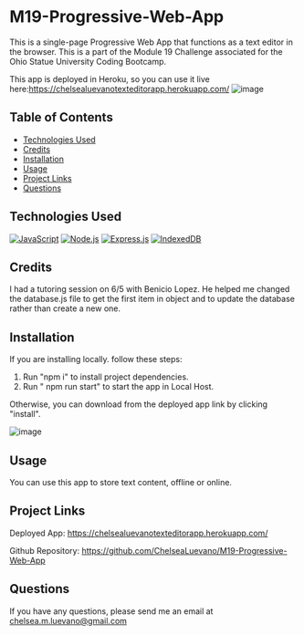 # M19-Progressive-Web-App
This is a single-page Progressive Web App that functions as a text editor in the browser. This is a part of the Module 19 Challenge associated for the Ohio Statue University Coding Bootcamp.

This app is deployed in Heroku, so you can use it live here:https://chelsealuevanotexteditorapp.herokuapp.com/
![image](https://github.com/ChelseaLuevano/M19-Progressive-Web-App/assets/120981491/17298b43-8a77-478e-a079-f3cd85c45cee)


## Table of Contents
- [Technologies Used](#technologies-used)
- [Credits](#credits)
- [Installation](#installation)
- [Usage](#usage)
- [Project Links](#project-links)
- [Questions](#questions)



## Technologies Used
[![JavaScript](https://img.shields.io/badge/JavaScript-ES6+-yellow)](https://www.ecma-international.org/ecma-262/)
[![Node.js](https://img.shields.io/badge/Node.js-v14.17.0-green)](https://nodejs.org/)
[![Express.js](https://img.shields.io/badge/Express.js-v4.17.1-lightgrey)](https://expressjs.com/)
[![IndexedDB](https://img.shields.io/badge/IndexDB-v6.1.2-pink)](https://www.npmjs.com/package/idb)


## Credits
I had a tutoring session on 6/5 with Benicio Lopez. He helped me changed the database.js file to get the first item in object and to update the database rather than create a new one.



## Installation
If you are installing locally. follow these steps:
1. Run "npm i" to install project dependencies.
2. Run " npm run start" to start the app in Local Host.

Otherwise, you can download from the deployed app link by clicking "install".

![image](https://github.com/ChelseaLuevano/M19-Progressive-Web-App/assets/120981491/857acbc4-6f40-4514-86b0-0f22eea7d358)



## Usage 
You can use this app to store text content, offline or online.



## Project Links
Deployed App: https://chelsealuevanotexteditorapp.herokuapp.com/

Github Repository: https://github.com/ChelseaLuevano/M19-Progressive-Web-App



## Questions
If you have any questions, please send me an email at chelsea.m.luevano@gmail.com 



